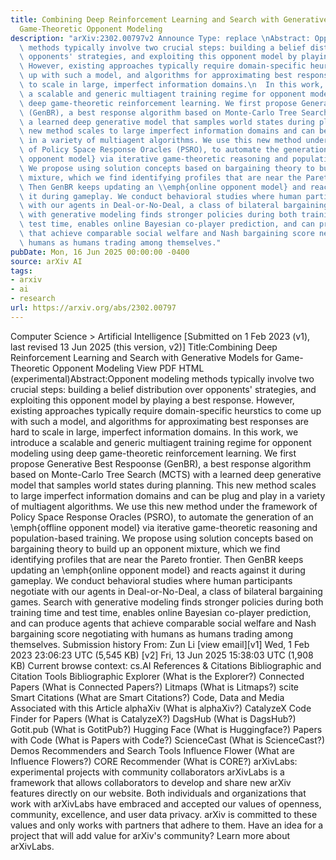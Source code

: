 ```yaml
---
title: Combining Deep Reinforcement Learning and Search with Generative Models for
  Game-Theoretic Opponent Modeling
description: "arXiv:2302.00797v2 Announce Type: replace \nAbstract: Opponent modeling\
  \ methods typically involve two crucial steps: building a belief distribution over\
  \ opponents' strategies, and exploiting this opponent model by playing a best response.\
  \ However, existing approaches typically require domain-specific heurstics to come\
  \ up with such a model, and algorithms for approximating best responses are hard\
  \ to scale in large, imperfect information domains.\n  In this work, we introduce\
  \ a scalable and generic multiagent training regime for opponent modeling using\
  \ deep game-theoretic reinforcement learning. We first propose Generative Best Respoonse\
  \ (GenBR), a best response algorithm based on Monte-Carlo Tree Search (MCTS) with\
  \ a learned deep generative model that samples world states during planning. This\
  \ new method scales to large imperfect information domains and can be plug and play\
  \ in a variety of multiagent algorithms. We use this new method under the framework\
  \ of Policy Space Response Oracles (PSRO), to automate the generation of an \\emph{offline\
  \ opponent model} via iterative game-theoretic reasoning and population-based training.\
  \ We propose using solution concepts based on bargaining theory to build up an opponent\
  \ mixture, which we find identifying profiles that are near the Pareto frontier.\
  \ Then GenBR keeps updating an \\emph{online opponent model} and reacts against\
  \ it during gameplay. We conduct behavioral studies where human participants negotiate\
  \ with our agents in Deal-or-No-Deal, a class of bilateral bargaining games. Search\
  \ with generative modeling finds stronger policies during both training time and\
  \ test time, enables online Bayesian co-player prediction, and can produce agents\
  \ that achieve comparable social welfare and Nash bargaining score negotiating with\
  \ humans as humans trading among themselves."
pubDate: Mon, 16 Jun 2025 00:00:00 -0400
source: arXiv AI
tags:
- arxiv
- ai
- research
url: https://arxiv.org/abs/2302.00797
---
```


Computer Science > Artificial Intelligence
[Submitted on 1 Feb 2023 (v1), last revised 13 Jun 2025 (this version, v2)]
Title:Combining Deep Reinforcement Learning and Search with Generative Models for Game-Theoretic Opponent Modeling
View PDF HTML (experimental)Abstract:Opponent modeling methods typically involve two crucial steps: building a belief distribution over opponents' strategies, and exploiting this opponent model by playing a best response. However, existing approaches typically require domain-specific heurstics to come up with such a model, and algorithms for approximating best responses are hard to scale in large, imperfect information domains.
In this work, we introduce a scalable and generic multiagent training regime for opponent modeling using deep game-theoretic reinforcement learning. We first propose Generative Best Respoonse (GenBR), a best response algorithm based on Monte-Carlo Tree Search (MCTS) with a learned deep generative model that samples world states during planning. This new method scales to large imperfect information domains and can be plug and play in a variety of multiagent algorithms. We use this new method under the framework of Policy Space Response Oracles (PSRO), to automate the generation of an \emph{offline opponent model} via iterative game-theoretic reasoning and population-based training. We propose using solution concepts based on bargaining theory to build up an opponent mixture, which we find identifying profiles that are near the Pareto frontier. Then GenBR keeps updating an \emph{online opponent model} and reacts against it during gameplay. We conduct behavioral studies where human participants negotiate with our agents in Deal-or-No-Deal, a class of bilateral bargaining games. Search with generative modeling finds stronger policies during both training time and test time, enables online Bayesian co-player prediction, and can produce agents that achieve comparable social welfare and Nash bargaining score negotiating with humans as humans trading among themselves.
Submission history
From: Zun Li [view email][v1] Wed, 1 Feb 2023 23:06:23 UTC (5,545 KB)
[v2] Fri, 13 Jun 2025 15:38:03 UTC (1,908 KB)
Current browse context:
cs.AI
References & Citations
Bibliographic and Citation Tools
Bibliographic Explorer (What is the Explorer?)
Connected Papers (What is Connected Papers?)
Litmaps (What is Litmaps?)
scite Smart Citations (What are Smart Citations?)
Code, Data and Media Associated with this Article
alphaXiv (What is alphaXiv?)
CatalyzeX Code Finder for Papers (What is CatalyzeX?)
DagsHub (What is DagsHub?)
Gotit.pub (What is GotitPub?)
Hugging Face (What is Huggingface?)
Papers with Code (What is Papers with Code?)
ScienceCast (What is ScienceCast?)
Demos
Recommenders and Search Tools
Influence Flower (What are Influence Flowers?)
CORE Recommender (What is CORE?)
arXivLabs: experimental projects with community collaborators
arXivLabs is a framework that allows collaborators to develop and share new arXiv features directly on our website.
Both individuals and organizations that work with arXivLabs have embraced and accepted our values of openness, community, excellence, and user data privacy. arXiv is committed to these values and only works with partners that adhere to them.
Have an idea for a project that will add value for arXiv's community? Learn more about arXivLabs.